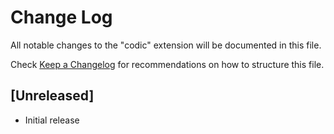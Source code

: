 # Change Log
All notable changes to the "codic" extension will be documented in this file.

Check [Keep a Changelog](http://keepachangelog.com/) for recommendations on how to structure this file.

## [Unreleased]
- Initial release